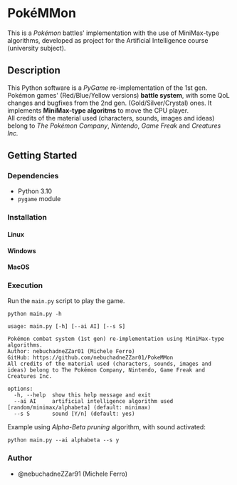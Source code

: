 # PokéMMon
This is a *Pokémon* battles' implementation with the use of MiniMax-type algorithms, developed as project for the Artificial Intelligence course (university subject).

## Description
This Python software is a *PyGame* re-implementation of the 1st gen. Pokémon games' (Red/Blue/Yellow versions) **battle system**, with some QoL changes and bugfixes from the 2nd gen. (Gold/Silver/Crystal) ones.
It implements **MiniMax-type algoritms** to move the CPU player.\
All credits of the material used (characters, sounds, images and ideas) belong to *The Pokémon Company*, *Nintendo*, *Game Freak* and *Creatures Inc.*

## Getting Started
### Dependencies
- Python 3.10
- `pygame` module

### Installation
#### Linux

#### Windows

#### MacOS

### Execution
Run the `main.py` script to play the game. 

```
python main.py -h

usage: main.py [-h] [--ai AI] [--s S]

Pokémon combat system (1st gen) re-implementation using MiniMax-type algorithms.                                            
Author: nebuchadneZZar01 (Michele Ferro)                                            
GitHub: https://github.com/nebuchadneZZar01/PokeMMon                                            
All credits of the material used (characters, sounds, images and ideas) belong to The Pokémon Company, Nintendo, Game Freak and Creatures Inc.

options:
  -h, --help  show this help message and exit
  --ai AI     artificial intelligence algorithm used [random/minimax/alphabeta] (default: minimax)
  --s S       sound [Y/n] (default: yes)
```
Example using *Alpha-Beta pruning* algorithm, with sound activated:
```
python main.py --ai alphabeta --s y
```


### Author
- @nebuchadneZZar91 (Michele Ferro)